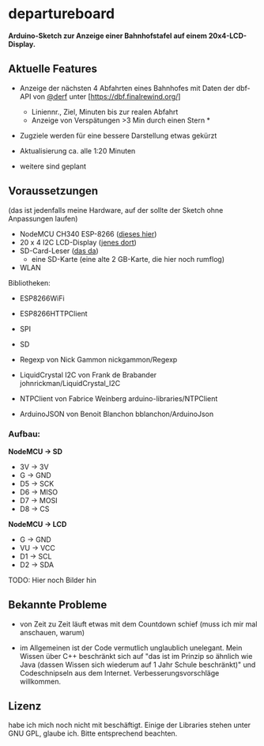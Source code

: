 # departureboard
**Arduino-Sketch zur Anzeige einer Bahnhofstafel auf einem 20x4-LCD-Display.**

## Aktuelle Features

* Anzeige der nächsten 4 Abfahrten eines Bahnhofes mit Daten der dbf-API von [@derf](https://github.com/derf) unter [https://dbf.finalrewind.org/]
  *  Liniennr., Ziel, Minuten bis zur realen Abfahrt
  * Anzeige von Verspätungen >3 Min durch einen Stern *
* Zugziele werden für eine bessere Darstellung etwas gekürzt
* Aktualisierung ca. alle 1:20 Minuten

* weitere sind geplant

## Voraussetzungen
(das ist jedenfalls meine Hardware, auf der sollte der Sketch ohne Anpassungen laufen)
* NodeMCU CH340 ESP-8266 ([dieses hier](https://de.aliexpress.com/item/1005001636634198.html?spm=a2g0s.9042311.0.0.5ed64c4dZIBFtu))
* 20 x 4 I2C LCD-Display ([jenes dort](https://de.aliexpress.com/item/1005001636301479.html?spm=a2g0s.9042311.0.0.5ed64c4dZIBFtu))
* SD-Card-Leser ([das da](https://de.aliexpress.com/item/2046499166.html?spm=a2g0s.9042311.0.0.5ed64c4dZIBFtu))
  * eine SD-Karte (eine alte 2 GB-Karte, die hier noch rumflog)
* WLAN

Bibliotheken:
* ESP8266WiFi
* ESP8266HTTPClient
* SPI
* SD

* Regexp von Nick Gammon  nickgammon/Regexp 
* LiquidCrystal I2C von Frank de Brabander  johnrickman/LiquidCrystal_I2C 
* NTPClient von Fabrice Weinberg   arduino-libraries/NTPClient 
* ArduinoJSON von Benoit Blanchon   bblanchon/ArduinoJson 

### Aufbau:
**NodeMCU -> SD**
* 3V -> 3V
* G -> GND
* D5 -> SCK
* D6 -> MISO
* D7 -> MOSI
* D8 -> CS

**NodeMCU -> LCD**
* G -> GND
* VU -> VCC
* D1 -> SCL
* D2 -> SDA


TODO: Hier noch Bilder hin

## Bekannte Probleme
* von Zeit zu Zeit läuft etwas mit dem Countdown schief (muss ich mir mal anschauen, warum)

* im Allgemeinen ist der Code vermutlich unglaublich unelegant. Mein Wissen über C++ beschränkt sich auf "das ist im Prinzip so ähnlich wie Java (dassen Wissen sich wiederum auf 1 Jahr Schule beschränkt)" und Codeschnipseln aus dem Internet. Verbesserungsvorschläge willkommen.

## Lizenz
habe ich mich noch nicht mit beschäftigt. Einige der Libraries stehen unter GNU GPL, glaube ich. Bitte entsprechend beachten.
